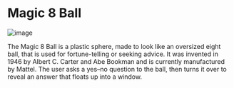 # Magic 8 Ball
![image](https://upload.wikimedia.org/wikipedia/commons/thumb/9/90/Magic8ball.jpg/220px-Magic8ball.jpg)

The Magic 8 Ball is a plastic sphere, made to look like an oversized eight ball, that is used for fortune-telling or seeking advice.
It was invented in 1946 by Albert C. Carter and Abe Bookman and is currently manufactured by Mattel. The user asks a yes–no question to the ball,
then turns it over to reveal an answer that floats up into a window.
